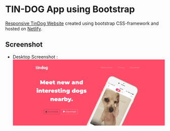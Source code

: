 # TIN-DOG App using Bootstrap

[Responsive TinDog Website](https://tin-dog-webapp.netlify.app/) created using bootstrap CSS-framework and hosted on [Netlify](https://www.netlify.com/).

## Screenshot

- Desktop Screenshot : ![SCREENSHOT](./images/screenshot.jpg)